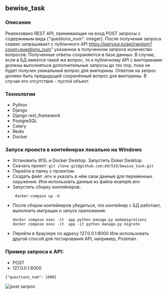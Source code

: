 ## bewise_task

### Описание
Реализовано REST API, принимающее на вход POST запросы с содержимым вида {"questions_num": integer}.
После получения запроса сервис запрашивает с публичного API https://jservice.io/api/random?count=questions_num" 
указанное в полученном запросе количество вопросов. Полученные ответы сохраняются в базе данных.
В случае, если в БД имеется такой же вопрос, то к публичному API с викторинами должны выполняться дополнительные запросы
до тех пор, пока не будет получен уникальный вопрос для викторины. Ответом на запрос должен быть предыдущей сохранённый вопрос для викторины.
В случае его отсутствия - пустой объект.

### Технологии 
  
 - Python  
 - Django
 - Django rest_framework
 - PostgreSQL
 - Celery
 - Redis
 - Docker
   
### Запуск проекта в контейнерах локально на Windows

* Установить WSL и Docker Desktop. Запустить Doker Desktop.
* Скачать проект:
  ```git clone git@github.com:ddr533/bewise_task.git```
* Перейти в папку с проектом.
* Создать файл .env и указать в нём свои данные для переменных окружения.
  Или использовть данные из файла example.env
* Запустить сборку контейнеров: 
  ```
   docker-compose up -d
  ```
* После сборки контейнеров убедиться, что контейнер с БД работает, выполнить миграции и запуск приложения: 
  ```
  docker compose exec -it  app python manage.py makemigrations
  docker compose exec -it  app -it python manage.py migrate

  ```
* Перейти в браузере по адресу 127.0.0.1:8000
  Или использовать другой способ для тестирования API, например, Postman.

### Пример запроса к API:
  - POST
  - 127.0.0.1:8000
```
{"questions_num": 1000}
```
![post запрос](https://i.ibb.co/mbBXXFc/image.jpg)
